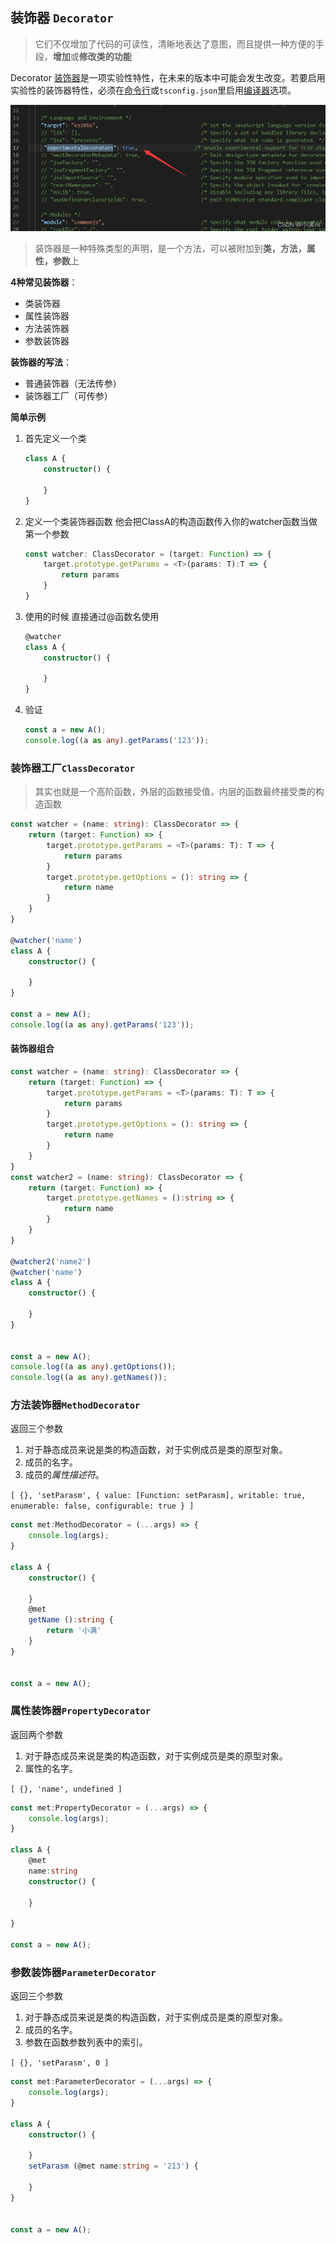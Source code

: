## 装饰器 `Decorator`

> 它们不仅增加了代码的可读性，清晰地表达了意图，而且提供一种方便的手段，**增加**或**修改类的功能**

Decorator [装饰器](https://so.csdn.net/so/search?q=装饰器&spm=1001.2101.3001.7020)是一项实验性特性，在未来的版本中可能会发生改变。若要启用实验性的装饰器特性，必须在[命令行](https://so.csdn.net/so/search?q=命令行&spm=1001.2101.3001.7020)或`tsconfig.json`里启用[编译器](https://so.csdn.net/so/search?q=编译器&spm=1001.2101.3001.7020)选项。

![img](../../assets/TypeScript/watermark,type_d3F5LXplbmhlaQ,shadow_50,text_Q1NETiBA5bCP5ruhenM=,size_20,color_FFFFFF,t_70,g_se,x_16-20220613170934606.png)

>  装饰器是一种特殊类型的声明，是一个方法，可以被附加到**类，方法，属性，参数**上

**4种常见装饰器**：

* 类装饰器
* 属性装饰器
* 方法装饰器
* 参数装饰器

**装饰器的写法**：

* 普通装饰器（无法传参）
* 装饰器工厂（可传参）



**简单示例**

1. 首先定义一个类

   ```ts
   class A {
       constructor() {
    
       }
   }
   ```

2. 定义一个类装饰器函数 他会把ClassA的构造函数传入你的watcher函数当做第一个参数

   ```ts
   const watcher: ClassDecorator = (target: Function) => {
       target.prototype.getParams = <T>(params: T):T => {
           return params
       }
   }
   ```

3. 使用的时候 直接通过@函数名使用

   ```ts
   @watcher
   class A {
       constructor() {
    
       }
   }
   ```

4. 验证

   ```ts
   const a = new A();
   console.log((a as any).getParams('123'));
   ```

### 装饰器工厂`ClassDecorator`

> 其实也就是一个高阶函数，外层的函数接受值，内层的函数最终接受类的构造函数

```ts
const watcher = (name: string): ClassDecorator => {
    return (target: Function) => {
        target.prototype.getParams = <T>(params: T): T => {
            return params
        }
        target.prototype.getOptions = (): string => {
            return name
        }
    }
}
 
@watcher('name')
class A {
    constructor() {
 
    }
}
 
const a = new A();
console.log((a as any).getParams('123'));
```

#### 装饰器组合

```ts
const watcher = (name: string): ClassDecorator => {
    return (target: Function) => {
        target.prototype.getParams = <T>(params: T): T => {
            return params
        } 
        target.prototype.getOptions = (): string => {
            return name
        }
    }
}
const watcher2 = (name: string): ClassDecorator => {
    return (target: Function) => {
        target.prototype.getNames = ():string => {
            return name
        }
    }
}
 
@watcher2('name2')
@watcher('name')
class A {
    constructor() {
 
    }
}
 
 
const a = new A();
console.log((a as any).getOptions());
console.log((a as any).getNames());
```

### 方法装饰器`MethodDecorator`

返回三个参数

1. 对于静态成员来说是类的构造函数，对于实例成员是类的原型对象。
2. 成员的名字。
3. 成员的*属性描述符*。

`[
  {},
  'setParasm',
  {
    value: [Function: setParasm],
    writable: true,
    enumerable: false,
    configurable: true
  }
]`

```ts
const met:MethodDecorator = (...args) => {
    console.log(args);
}
 
class A {
    constructor() {
 
    }
    @met
    getName ():string {
        return '小满'
    }
}
 
 
const a = new A();
```

### 属性装饰器`PropertyDecorator`

返回两个参数

1. 对于静态成员来说是类的构造函数，对于实例成员是类的原型对象。
2. 属性的名字。

`[ {}, 'name', undefined ]`

```ts
const met:PropertyDecorator = (...args) => {
    console.log(args);
}
 
class A {
    @met
    name:string
    constructor() { 
 
    }
   
}
 
const a = new A();
```

### 参数装饰器`ParameterDecorator`

返回三个参数

1. 对于静态成员来说是类的构造函数，对于实例成员是类的原型对象。
2. 成员的名字。
3. 参数在函数参数列表中的索引。

`[ {}, 'setParasm', 0 ]`

```ts
const met:ParameterDecorator = (...args) => {
    console.log(args);
}
 
class A {
    constructor() {
 
    }
    setParasm (@met name:string = '213') {
 
    }
}
 
 
const a = new A();
```

